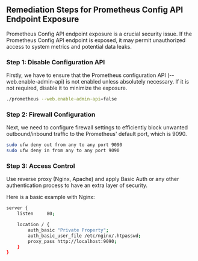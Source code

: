 

## Remediation Steps for Prometheus Config API Endpoint Exposure

Prometheus Config API endpoint exposure is a crucial security issue. If the Prometheus Config API endpoint is exposed, it may permit unauthorized access to system metrics and potential data leaks.

### Step 1: Disable Configuration API

Firstly, we have to ensure that the Prometheus configuration API (--web.enable-admin-api) is not enabled unless absolutely necessary. If it is not required, disable it to minimize the exposure.

```bash
./prometheus --web.enable-admin-api=false
```

### Step 2: Firewall Configuration

Next, we need to configure firewall settings to efficiently block unwanted outbound/inbound traffic to the Prometheus' default port, which is 9090.

```bash
sudo ufw deny out from any to any port 9090
sudo ufw deny in from any to any port 9090
```

### Step 3: Access Control

Use reverse proxy (Nginx, Apache) and apply Basic Auth or any other authentication process to have an extra layer of security.

Here is a basic example with Nginx:

```bash
server { 
    listen     80; 

    location / { 
        auth_basic "Private Property"; 
        auth_basic_user_file /etc/nginx/.htpasswd; 
        proxy_pass http://localhost:9090; 
    } 
}
```